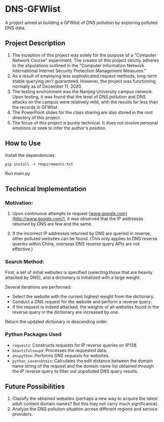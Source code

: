 # DNS-GFWlist
A project aimed at building a GFWlist of DNS pollution by exploring polluted DNS data.

## Project Description

1. The inception of this project was solely for the purpose of a "Computer Network Course" experiment. The creator of this project strictly adheres to the stipulations outlined in the "Computer Information Network International Internet Security Protection Management Measures."
2. As a result of employing less sophisticated request methods, long-term stable querying isn't guaranteed. However, the project was functioning normally as of December 11, 2020.
3. The testing environment was the Nanjing University campus network. Upon testing, it was found that the level of DNS pollution and DNS attacks on the campus were relatively mild, with the results far less than the records in GFWlist.
4. The PowerPoint slides for the class sharing are also stored in the root directory of this project.
5. The focus of this project is purely technical. It does not involve personal emotions or seek to infer the author's position.

## How to Use

Install the dependencies:

```python
pip install -r requirements.txt
```

Run main.py

## Technical Implementation

### Motivation:

1. Upon continuous attempts to request [www.google.com](http://www.google.com/), it was observed that the IP addresses returned by DNS are few and the same.

2. If the incorrect IP addresses returned by DNS are queried in reverse, other polluted websites can be found. (This only applies to DNS reverse queries within China, overseas DNS reverse query APIs are not effective.)

### Search Method:

First, a set of initial websites is specified (selecting those that are heavily attacked by DNS), and a dictionary is initialized with a large weight.

Several iterations are performed:

- Select the website with the current highest weight from the dictionary.
- Conduct a DNS request for the website and perform a reverse query.
- If the request is indeed attacked, the weights of all websites found in the reverse query in the dictionary are increased by one.

Return the updated dictionary in descending order.

### Python Packages Used

- `requests`: Constructs requests for IP reverse queries on IP138.
- `beautifulsoup4`: Processes the requested data.
- `dnspython`: Performs DNS requests for websites.
- `python_Levenshtein`: Calculates the edit distance between the domain name string of the request and the domain name list obtained through the IP reverse query to filter out unpolluted DNS query results.

## Future Possibilities

1. Classify the obtained websites (perhaps a new way to acquire the latest adult content domain names? But this may not carry much significance).
2. Analyze the DNS pollution situation across different regions and service providers.
